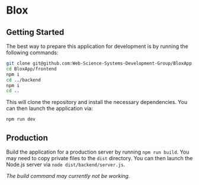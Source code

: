 # Blox

## Getting Started

The best way to prepare this application for development is by running the following commands:
```sh
git clone git@github.com:Web-Science-Systems-Development-Group/BloxApp.git
cd BloxApp/frontend
npm i
cd ../backend
npm i
cd ..
```
This will clone the repository and install the necessary dependencies. You can then launch the application via:
```sh
npm run dev
```


## Production

Build the application for a production server by running `npm run build`. You may need to copy private files to the `dist` directory. You can then launch the Node.js server via `node dist/backend/server.js`.

_The build command may currently not be working._
